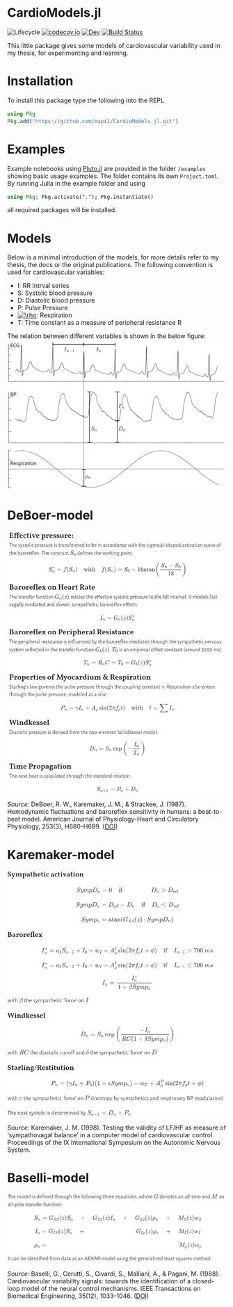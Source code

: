 # CardioModels.jl

![Lifecycle](https://img.shields.io/badge/lifecycle-experimental-orange.svg) [![codecov.io](http://codecov.io/github/mapi1/CardioModels.jl/coverage.svg?branch=master)](http://codecov.io/github/mapi1/CardioModels.jl?branch=master) [![Dev](https://img.shields.io/badge/docs-dev-blue.svg)](https://mapi1.github.io/CardioModels.jl/dev) [![Build Status](https://github.com/mapi1/CardioModels.jl/workflows/CI_on_Master/badge.svg)](https://github.com/mapi1/CardioModels.jl/actions?workflow=CI_on_Master)

This little package gives some models of cardiovascular variability used in my thesis, for experimenting and learning.

# Installation

To install this package type the following into the REPL
```julia
using Pkg
Pkg.add("https://github.com/mapi1/CardioModels.jl.git")
```

# Examples

Example notebooks using [Pluto.jl](https://github.com/fonsp/Pluto.jl) are provided in the folder `/examples` showing basic usage examples. The folder contains its own `Project.toml`. By running Julia in the example folder and using

```julia
using Pkg; Pkg.activate("."); Pkg.instantiate()
```

all required packages will be installed.


# Models
Below is a minimal introduction of the models, for more details refer to my thesis, the docs or the original publications. The following convention is used for cardiovascular variables:

* I:  RR Intrval series
* S:  Systolic blood pressure
* D:  Diastolic blood pressure
* P:  Pulse Pressure
* <a href="https://www.codecogs.com/eqnedit.php?latex=\rho" target="_blank"><img src="https://latex.codecogs.com/gif.latex?\rho" title="\rho" /></a>:   Respiration
* T: Time constant as a measure of peripheral resistance R

The relation between different variables is shown in the below figure:
![Notation and relation of cardiovascular variables](https://github.com/mapi1/CardioModels.jl/blob/master/examples/figures/rst.svg)
# DeBoer-model

![DeBoer-model](https://github.com/mapi1/CardioModels.jl/blob/master/examples/figures/deBoer.png)

*Source:* DeBoer, R. W., Karemaker, J. M., & Strackee, J. (1987). Hemodynamic fluctuations and baroreflex sensitivity in humans: a beat-to-beat model. American Journal of Physiology-Heart and Circulatory Physiology, 253(3), H680-H689. ([DOI][deb87])

[deb87]: https://doi.org/10.1152/ajpheart.1987.253.3.H680
# Karemaker-model

![Karemaker-model](https://github.com/mapi1/CardioModels.jl/blob/master/examples/figures/karemaker.png)

*Source:* Karemaker, J. M. (1998). Testing the validity of LF/HF as measure of ‘sympathovagal balance’ in a computer model of cardiovascular control. Proceedings of the IX International Symposium on the Autonomic Nervous System. 
# Baselli-model

![Baselli-model](https://github.com/mapi1/CardioModels.jl/blob/master/examples/figures/baselli.png)

*Source:* Baselli, G., Cerutti, S., Civardi, S., Malliani, A., & Pagani, M. (1988). Cardiovascular variability signals: towards the identification of a closed-loop model of the neural control mechanisms. IEEE Transactions on Biomedical Engineering, 35(12), 1033-1046. ([DOI][bas88])

[bas88]: https://doi.org/10.1109/10.8688

